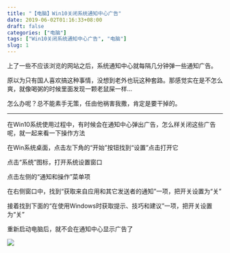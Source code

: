 ```yaml
---
title: "【电脑】Win10关闭系统通知中心广告"
date: 2019-06-02T01:16:33+08:00
draft: false
categories: ["电脑"]
tags: ["Win10关闭系统通知中心广告", "电脑"]
slug: 1
---
```




上了一些不应该浏览的网站之后，系统通知中心就每隔几分钟弹一些通知广告。

原以为只有国人喜欢搞这种事情，没想到老外也玩这种套路。那感觉实在是不怎么爽，就像喝粥的时候里面发现一颗老鼠屎一样...

怎么办呢？总不能素手无策，任由他祸害我撒，肯定是要干掉的。

---

在Win10系统使用过程中，有时候会在通知中心弹出广告，怎么样关闭这些广告呢，就一起来看一下操作方法

在Win系统桌面，点击左下角的“开始”按钮找到“设置”点击打开它

点击“系统”图标，打开系统设置窗口

点击左侧的“通知和操作”菜单项

在右侧窗口中，找到“获取来自应用和其它发送者的通知”一项，把开关设置为“关”

接着找到下面的“在使用Windows时获取提示、技巧和建议”一项，把开关设置为“关”

重新启动电脑后，就不会在通知中心显示广告了

![](https://img.dtz9.net/imgs/2019/06/52c7ca651836bf33.jpg)